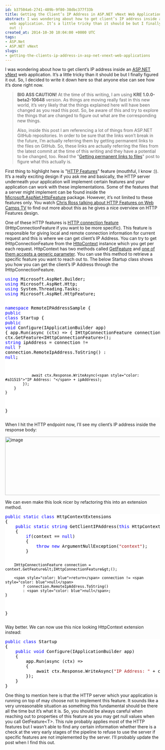 ```yaml
---
id: b37504a6-2741-489b-9f80-38dbc377f33b
title: Getting the Client’s IP Address in ASP.NET vNext Web Applications
abstract: I was wondering about how to get client’s IP address inside an ASP.NET vNext
  web application. It’s a little tricky than it should be but I finally figured it
  out :)
created_at: 2014-10-30 10:04:00 +0000 UTC
tags:
- ASP.Net
- ASP.NET vNext
slugs:
- getting-the-clients-ip-address-in-asp-net-vnext-web-applications
---
```


<p>I was wondering about how to get client’s IP address inside an <a href="https://www.tugberkugurlu.com/archive/getting-started-with-asp-net-vnext-by-setting-up-the-environment-from-scratch">ASP.NET vNext</a> web application. It’s a little tricky than it should be but I finally figured it out. So, I decided to write it down here so that anyone else can see how it’s done right now.</p> <blockquote> <p><strong>BIG ASS CAUTION!</strong> At the time of this writing, I am using <strong>KRE 1.0.0-beta2-10648</strong> version. As things are moving really fast in this new world, it’s very likely that the things explained here will have been changed as you read this post. So, be aware of this and try to explore the things that are changed to figure out what are the corresponding new things.  <p>Also, inside this post I am referencing a lot of things from ASP.NET GitHub repositories. In order to be sure that the links won’t break in the future, I’m actually referring them by getting permanent links to the files on GitHub. So, these links are actually referring the files from the latest commit at the time of this writing and they have a potential to be changed, too. Read the "<a href="https://help.github.com/articles/getting-permanent-links-to-files/">Getting permanent links to files</a>" post to figure what this actually is.</p></blockquote> <p>First thing to highlight here is "<a href="https://github.com/aspnet/HttpAbstractions/tree/dev/src/Microsoft.AspNet.FeatureModel">HTTP Features</a>" feature (mouthful, I know :)). It’s a really exciting design if you ask me and basically, the HTTP server underneath your application will implement certain features and your application can work with these implementations. Some of the features that a server might implement can be found inside the <a href="https://github.com/aspnet/HttpAbstractions/tree/dev/src/Microsoft.AspNet.HttpFeature">Microsoft.AspNet.HttpFeature</a> package. However, it’s not limited to these features only. You watch <a href="http://channel9.msdn.com/Shows/Web+Camps+TV/ASP-NET-vNext-with-Chris-Ross">Chris Ross talking about HTTP Features on Web Camps TV</a> to find out more about this as he gives a nice overview on HTTP Features design.</p> <p>One of these HTTP features is <a href="https://github.com/aspnet/HttpAbstractions/blob/fee220569aa108078ab0e231080724eb74ec8b2d/src/Microsoft.AspNet.HttpFeature/IHttpConnectionFeature.cs">HTTP connection feature</a> (IHttpConnectionFeature if you want to be more specific). This feature is responsible for giving local and remote connection information for current request and this is where we can get client’s IP Address. You can try to get IHttpConnectionFeature from the <a href="https://github.com/aspnet/HttpAbstractions/blob/fee220569aa108078ab0e231080724eb74ec8b2d/src/Microsoft.AspNet.Http/HttpContext.cs">HttpContext</a> instance which you get per each request. HttpContext has two methods called <a href="https://github.com/aspnet/HttpAbstractions/blob/fee220569aa108078ab0e231080724eb74ec8b2d/src/Microsoft.AspNet.Http/HttpContext.cs#L41">GetFeature</a> and <a href="https://github.com/aspnet/HttpAbstractions/blob/fee220569aa108078ab0e231080724eb74ec8b2d/src/Microsoft.AspNet.Http/HttpContext.cs#L45-L48">one of them accepts a generic parameter</a>. You can use this method to retrieve a specific feature you want to reach out to. The below Startup class shows you how you can get the client’s IP Address through the IHttpConnectionFeature.</p> <div class="code-wrapper border-shadow-1"> <div style="color: black; background-color: white"><pre><span style="color: blue">using</span> Microsoft.AspNet.Builder;
<span style="color: blue">using</span> Microsoft.AspNet.Http;
<span style="color: blue">using</span> System.Threading.Tasks;
<span style="color: blue">using</span> Microsoft.AspNet.HttpFeature;

<span style="color: blue">namespace</span> RemoteIPAddressSample
{
    <span style="color: blue">public</span> <span style="color: blue">class</span> Startup
    {
        <span style="color: blue">public</span> <span style="color: blue">void</span> Configure(IApplicationBuilder app)
        {
            app.Run(async (ctx) =&gt;
            {
                IHttpConnectionFeature connection = ctx.GetFeature&lt;IHttpConnectionFeature&gt;();
                <span style="color: blue">string</span> ipAddress = connection != <span style="color: blue">null</span>
                    ? connection.RemoteIpAddress.ToString()
                    : <span style="color: blue">null</span>;

                await ctx.Response.WriteAsync(<span style="color: #a31515">"IP Address: "</span> + ipAddress);
            });
        }
    }
}</pre></div></div>
<p>When I hit the HTTP endpoint now, I’ll see my client’s IP address inside the response body:</p>
<p><a href="https://tugberkugurlu.blob.core.windows.net/bloggyimages/dd7c0b7c-7aa3-41b8-9187-8ce7966930f2.png"><img title="image" style="border-left-width: 0px; border-right-width: 0px; background-image: none; border-bottom-width: 0px; padding-top: 0px; padding-left: 0px; display: inline; padding-right: 0px; border-top-width: 0px" border="0" alt="image" src="https://tugberkugurlu.blob.core.windows.net/bloggyimages/dc1f9767-7b24-4fb4-845c-1142ca9cb89f.png" width="644" height="190"></a></p>
<p>We can even make this look nicer by refactoring this into an extension method.</p>
<div class="code-wrapper border-shadow-1">
<div style="color: black; background-color: white"><pre><span style="color: blue">public</span> <span style="color: blue">static</span> <span style="color: blue">class</span> HttpContextExtensions
{
    <span style="color: blue">public</span> <span style="color: blue">static</span> <span style="color: blue">string</span> GetClientIPAddress(<span style="color: blue">this</span> HttpContext context)
    {
        <span style="color: blue">if</span>(context == <span style="color: blue">null</span>)
        {
            <span style="color: blue">throw</span> <span style="color: blue">new</span> ArgumentNullException(<span style="color: #a31515">"context"</span>);
        }

        IHttpConnectionFeature connection = context.GetFeature&lt;IHttpConnectionFeature&gt;();

        <span style="color: blue">return</span> connection != <span style="color: blue">null</span>
            ? connection.RemoteIpAddress.ToString()
            : <span style="color: blue">null</span>;
    }
}</pre></div></div>
<p>Way better. We can now use this nice looking HttpContext extension instead:</p>
<div class="code-wrapper border-shadow-1">
<div style="color: black; background-color: white"><pre><span style="color: blue">public</span> <span style="color: blue">class</span> Startup
{
    <span style="color: blue">public</span> <span style="color: blue">void</span> Configure(IApplicationBuilder app)
    {
        app.Run(async (ctx) =&gt;
        {
            await ctx.Response.WriteAsync(<span style="color: #a31515">"IP Address: "</span> + ctx.GetClientIPAddress());
        });
    }
}</pre></div></div>
<p>One thing to mention here is that the HTTP server which your application is running on top of may choose not to implement this feature. It sounds like a very unreasonable situation as something this fundamental should be there all the time but it’s what it is. So, you should be always careful when reaching out to properties of this feature as you may get null values when you call GetFeature&lt;T&gt;. This rule probably applies most of the HTTP features but I wasn’t able to find any certain information whether there is a check at the very early stages of the pipeline to refuse to use the server if specific features are not implemented by the server. I’ll probably update the post when I find this out.</p>  